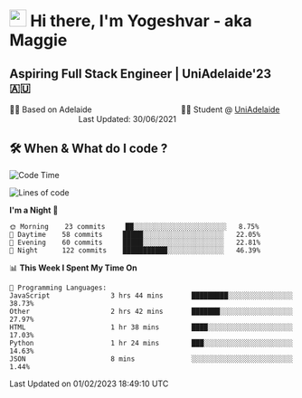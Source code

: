 <h1><img src="https://emojis.slackmojis.com/emojis/images/1531849430/4246/blob-sunglasses.gif?1531849430" width="30"/> Hi there, I'm Yogeshvar - aka Maggie</h1>

## Aspiring Full Stack Engineer | UniAdelaide'23 🇦🇺  
🏂🏻  Based on Adelaide &nbsp;&nbsp;&nbsp;&nbsp;&nbsp;&nbsp;&nbsp;&nbsp;&nbsp;&nbsp;&nbsp;&nbsp;&nbsp;&nbsp;&nbsp;&nbsp;&nbsp;&nbsp;&nbsp;&nbsp;&nbsp;&nbsp;&nbsp;&nbsp;&nbsp;&nbsp;&nbsp;&nbsp;&nbsp;&nbsp;&nbsp;&nbsp;&nbsp;&nbsp;&nbsp;&nbsp;&nbsp;&nbsp;&nbsp;👨‍💻 Student @ [UniAdelaide](https://www.adelaide.edu.au)   &nbsp;&nbsp;&nbsp;&nbsp;&nbsp;&nbsp;&nbsp;&nbsp;&nbsp;&nbsp;&nbsp;&nbsp;&nbsp;&nbsp;&nbsp;&nbsp;&nbsp;&nbsp;&nbsp;&nbsp;&nbsp;&nbsp;&nbsp;&nbsp;&nbsp;&nbsp;&nbsp;&nbsp;&nbsp;&nbsp;&nbsp;Last Updated: 30/06/2021

## 🛠 When & What do I code ?  

<!--START_SECTION:waka-->
![Code Time](http://img.shields.io/badge/Code%20Time-1%2C920%20hrs%2031%20mins-blue)

![Lines of code](https://img.shields.io/badge/From%20Hello%20World%20I%27ve%20Written-2%20Million%20lines%20of%20code-blue)

**I'm a Night 🦉** 

```text
🌞 Morning    23 commits     ██░░░░░░░░░░░░░░░░░░░░░░░   8.75% 
🌆 Daytime    58 commits     █████░░░░░░░░░░░░░░░░░░░░   22.05% 
🌃 Evening    60 commits     █████░░░░░░░░░░░░░░░░░░░░   22.81% 
🌙 Night      122 commits    ███████████░░░░░░░░░░░░░░   46.39%

```


📊 **This Week I Spent My Time On** 

```text
💬 Programming Languages: 
JavaScript               3 hrs 44 mins       █████████░░░░░░░░░░░░░░░░   38.73% 
Other                    2 hrs 42 mins       ███████░░░░░░░░░░░░░░░░░░   27.97% 
HTML                     1 hr 38 mins        ████░░░░░░░░░░░░░░░░░░░░░   17.03% 
Python                   1 hr 24 mins        ███░░░░░░░░░░░░░░░░░░░░░░   14.63% 
JSON                     8 mins              ░░░░░░░░░░░░░░░░░░░░░░░░░   1.44%

```


 Last Updated on 01/02/2023 18:49:10 UTC
<!--END_SECTION:waka-->
